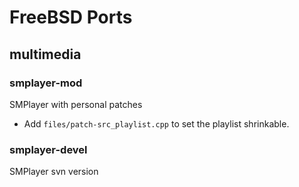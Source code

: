 FreeBSD Ports
=============

multimedia
----------

### smplayer-mod

SMPlayer with personal patches

* Add `files/patch-src_playlist.cpp` to set the playlist shrinkable.

### smplayer-devel

SMPlayer svn version
